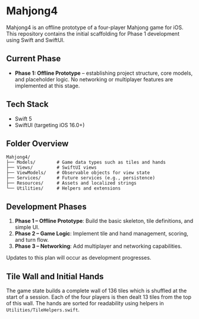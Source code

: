 # Mahjong4

Mahjong4 is an offline prototype of a four-player Mahjong game for iOS. This repository contains the initial scaffolding for Phase 1 development using Swift and SwiftUI.

## Current Phase
- **Phase 1: Offline Prototype** – establishing project structure, core models, and placeholder logic. No networking or multiplayer features are implemented at this stage.

## Tech Stack
- Swift 5
- SwiftUI (targeting iOS 16.0+)

## Folder Overview
```
Mahjong4/
├── Models/        # Game data types such as tiles and hands
├── Views/         # SwiftUI views
├── ViewModels/    # Observable objects for view state
├── Services/      # Future services (e.g., persistence)
├── Resources/     # Assets and localized strings
└── Utilities/     # Helpers and extensions
```

## Development Phases
1. **Phase 1 – Offline Prototype**: Build the basic skeleton, tile definitions, and simple UI.
2. **Phase 2 – Game Logic**: Implement tile and hand management, scoring, and turn flow.
3. **Phase 3 – Networking**: Add multiplayer and networking capabilities.

Updates to this plan will occur as development progresses.

## Tile Wall and Initial Hands
The game state builds a complete wall of 136 tiles which is shuffled at the start of a session. Each of the four players is then dealt 13 tiles from the top of this wall. The hands are sorted for readability using helpers in `Utilities/TileHelpers.swift`.
